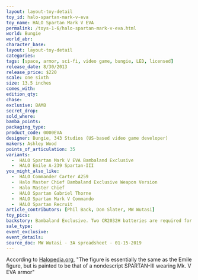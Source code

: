 ```yaml
---
layout: layout-toy-detail 
toy_id: halo-spartan-mark-v-eva
toy_name: HALO Spartan Mark V EVA
permalink: /toys-1-6/halo-spartan-mark-v-eva.html
world: Bungie
world_abr: 
character_base: 
layout: layout-toy-detail
categories: 
tags: [space, armor, sci-fi, video game, bungie, LED, licensed]
release_date: 8/30/2013
release_price: $220 
scale: one sixth
size: 13.5 inches
comes_with: 
edition_qty: 
chase: 
exclusive: BAMB
secret_drop: 
sold_where: 
bamba_points: 
packaging_type: 
product_code: 0000EVA
designer: Bungie, 343 Studios (US-based video game developer)
makers: Ashley Wood 
points_of_articulation: 35
variants: 
  -  HALO Spartan Mark V EVA Bambaland Exclusive
  -  HALO Emile A-239 Spartan-III
you_might_also_like: 
  -  HALO Commander Carter A259
  -  Halo Master Chief Bambaland Exclusive Weapon Version
  -  Halo Master Chief
  -  HALO Spartan Gabriel Thorne
  -  HALO Spartan Mark V Commando
  -  HALO Spartan Recruit
article_contributors: [Phil Back, Don Slater, MW Wutasi]
toy_pics: 
backstory: Bambaland Exclusive. Two CR2032H batteries are required for the back, and six AG4/LR626 batteries are required for the arms.
sale_type: 
event_exclusive: 
event_details: 
source_doc: MW Wutasi - 3A spreadsheet - 01-15-2019
---
```

According to <a href="https://www.halopedia.org/ThreeA" target="_blank">Halopedia.org</a>, "The figure is essentially the same as the Emile figure, but is painted to be that of a nondescript SPARTAN-III wearing Mk. V EVA armor"